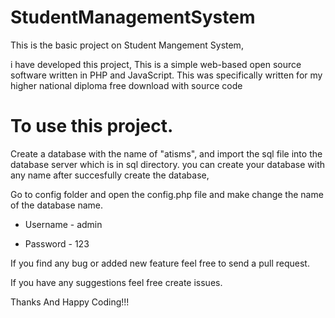 # StudentManagementSystem

This is the basic project on Student Mangement System,

i have developed this project, This is a simple web-based open source software written in PHP and JavaScript. This was specifically written  for my higher national diploma  free download with source code

# To use this project.

Create a database with the name of "atisms", and import the sql file into the database server which is in sql directory. you can create your database with any name after succesfully create the database,

Go to config folder and open the config.php file and make change the name of the database name.

* Username - admin

* Password - 123

If you find any bug or added new feature feel free to send a pull request.

If you have any suggestions feel free create issues.

Thanks And Happy Coding!!!
